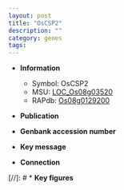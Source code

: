 ```yaml
---
layout: post
title: "OsCSP2"
description: ""
category: genes
tags: 
---
```


* **Information**  
    + Symbol: OsCSP2  
    + MSU: [LOC_Os08g03520](http://rice.uga.edu/cgi-bin/ORF_infopage.cgi?orf=LOC_Os08g03520)  
    + RAPdb: [Os08g0129200](http://rapdb.dna.affrc.go.jp/viewer/gbrowse_details/irgsp1?name=Os08g0129200)  

* **Publication**  

* **Genbank accession number**  

* **Key message**  

* **Connection**  

[//]: # * **Key figures**  


